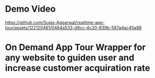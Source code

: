 # Demo Video
https://github.com/Sujas-Aggarwal/realtime-app-tour/assets/122120461/0484a533-d8cc-4c20-839b-587a4ac45a88


# On Demand App Tour Wrapper for any website to guiden user and increase customer acquiration rate

